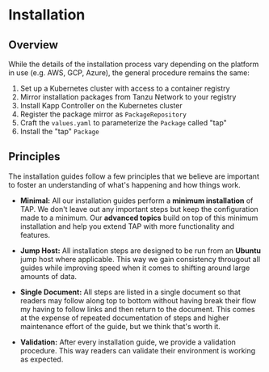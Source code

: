 # Installation

## Overview
While the details of the installation process vary depending on the platform in use (e.g. AWS, GCP, Azure), the general procedure remains the same:

1. Set up a Kubernetes cluster with access to a container registry
2. Mirror installation packages from Tanzu Network to your registry
3. Install Kapp Controller on the Kubernetes cluster
4. Register the package mirror as `PackageRepository`
5. Craft the `values.yaml` to parameterize the `Package` called "tap"
6. Install the "tap" `Package`


## Principles

The installation guides follow a few principles that we believe are important to foster an understanding of what's happening and how things work.

-  **Minimal:** All our installation guides perform a **minimum installation** of TAP. We don't leave out any important steps but keep the configuration made to a minimum. Our **advanced topics** build on top of this minimum installation and help you extend TAP with more functionality and features.

- **Jump Host:** All installation steps are designed to be run from an **Ubuntu** jump host where applicable. This way we gain consistency througout all guides while improving speed when it comes to shifting around large amounts of data.

- **Single Document:** All steps are listed in a single document so that readers may follow along top to bottom without having break their flow my having to follow links and then return to the document. This comes at the expense of repeated documentation of steps and higher maintenance effort of the guide, but we think that's worth it.

- **Validation:** After every installation guide, we provide a validation procedure. This way readers can validate their environment is working as expected.